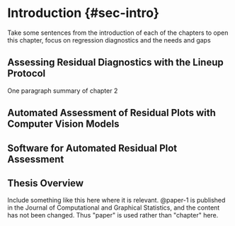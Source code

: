 # Introduction {#sec-intro}


Take some sentences from the introduction of each of the chapters to open this chapter, focus on regression diagnostics and the needs and gaps

## Assessing Residual Diagnostics with the Lineup Protocol

One paragraph summary of chapter 2

## Automated Assessment of Residual Plots with Computer Vision Models

## Software for Automated Residual Plot Assessment

## Thesis Overview


Include something like this here where it is relevant. 
@paper-1 is published in the Journal of Computational and Graphical Statistics, and the content has not been changed. Thus "paper" is used rather than "chapter" here.


<!--

This is where you introduce the main ideas of your thesis, and an overview of the context and background.

In a PhD, Chapter 2 would normally contain a literature review. Typically, Chapters 3--5 would contain your own contributions. Think of each of these as potential papers to be submitted to journals. Finally, Chapter 6 provides some concluding remarks, discussion, ideas for future research, and so on. Appendixes can contain additional material that don't fit into any chapters, but that you want to put on record. For example, additional tables, output, etc.

## Quarto

In this template, the rest of the chapter shows how to use quarto. The big advantage of using quarto is that it allows you to include your R or Python code directly into your thesis, to ensure there are no errors in copying and pasting, and that everything is reproducible. It also helps you stay better organized.

For details on using Quarto, see <http://quarto.org>.

## Data

Included in this template is a file called `sales.csv`. This contains quarterly data on Sales and Advertising budget for a small company over the period 1981--2005. It also contains the GDP (gross domestic product) over the same period. All series have been adjusted for inflation. We can load in this data set using the following code:



::: {.cell}

```{.r .cell-code}
sales <- readr::read_csv(here::here("data/sales.csv")) |>
  rename(Quarter = `...1`) |>
  mutate(
    Quarter = as.Date(paste0("01-", Quarter), "%d-%b-%y"),
    Quarter = yearquarter(Quarter)
  ) |>
  as_tsibble(index = Quarter)
```
:::



Any data you use in your thesis can go into the `data` directory. The data should be in exactly the format you obtained it. Do no editing or manipulation of the data prior to including it in the `data` directory. Any data munging should be scripted and form part of your thesis files (possibly hidden in the output).

## Figures

@fig-deaths shows time plots of the data we just loaded. Notice how figure captions and references work. Chunk names can be used as figure labels with `fig-` prefixed. Never manually type figure numbers, as they can change when you add or delete figures. This way, the figure numbering is always correct.



::: {.cell}
::: {.cell-output-display}
![Quarterly sales, advertising and GDP data.](01-chap1_files/figure-pdf/fig-deaths-1.pdf){#fig-deaths}
:::
:::



## Results from analyses

We can fit a regression model to the sales data.



::: {.cell}

:::



If $y_t$ denotes the sales in quarter $t$, $x_t$ denotes the corresponding advertising budget and $z_t$ denotes the GDP, then the resulting model is:
$$
  y_t = \beta x_t + \gamma z_t + \varepsilon_t
$$ {#eq-drm}
where
$\hat{\beta} = 1.85$,
and
$\hat{\gamma} = 1.04$.
We can reference this equation using @eq-drm.

## Tables

We can also make a nice summary table of the coefficients, as shown in @tbl-coef



::: {#tbl-coef .cell tbl-cap='Coefficients from the fitted model.'}
::: {.cell-output-display}
|Coefficient | Estimate| P value|
|:-----------|--------:|-------:|
|(Intercept) |  -438.98|    0.02|
|GDP         |     1.04|    0.02|
|AdBudget    |     1.85|    0.00|
:::
:::



Again, notice the use of labels and references to automatically generate table numbers.

-->
